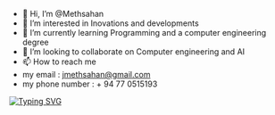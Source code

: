 - 👋 Hi, I’m @Methsahan
- 👀 I’m interested in Inovations  and developments
- 🌱 I’m currently learning Programming and a computer engineering  degree
- 💞️ I’m looking to collaborate on Computer engineering and AI
- 📫 How to reach me
- my email  : jmethsahan@gmail.com
- my phone number : + 94 77 0515193

[![Typing SVG](https://readme-typing-svg.demolab.com/?lines=iOS+App+Developer;Graphic+Designer;Animated+Video+Editor;Micro+controller+Chip+Programmer)](https://git.io/typing-svg)
<!---
Methsahan/Methsahan is a ✨ special ✨ repository because its `README.md` (this file) appears on your GitHub profile.
You can click the Preview link to take a look at your changes.
--->
